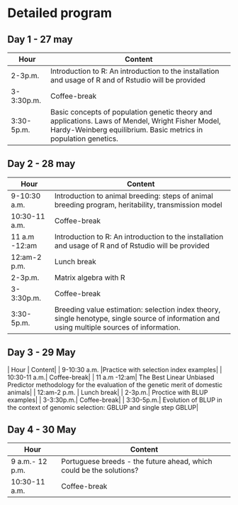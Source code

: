 # Detailed program

## Day 1 - 27 may

| Hour | Content|
| --- | --- |
| 2-3p.m.| Introduction to R: An introduction to the installation and usage of R and of Rstudio will be provided|
| 3-3:30p.m.| Coffee-break|
| 3:30-5p.m.| Basic concepts of population genetic theory and applications. Laws of Mendel, Wright Fisher Model, Hardy-Weinberg equilibrium. Basic metrics in population genetics.|


## Day 2 - 28 may

| Hour | Content|
| --- | --- |
| 9-10:30 a.m. |Introduction to animal breeding: steps of animal breeding program, heritability, transmission model|
| 10:30-11 a.m.| Coffee-break|
| 11 a.m -12:am| Introduction to R: An introduction to the installation and usage of R and of Rstudio will be provided|
| 12:am-2 p.m. | Lunch break 
| 2-3p.m.| Matrix algebra with R|
| 3-3:30p.m.| Coffee-break|
| 3:30-5p.m.| Breeding value estimation: selection index theory, single henotype, single source of information and using multiple sources of information.

## Day 3 - 29 May

| Hour | Content|
| 9-10:30 a.m. |Practice with selection index examples|
| 10:30-11 a.m.| Coffee-break|
| 11 a.m -12:am| The Best Linear Unbiased Predictor methodology for the evaluation of the genetic merit of domestic animals|
| 12:am-2 p.m. | Lunch break|
| 2-3p.m.| Proctice with BLUP examples|
| 3-3:30p.m.| Coffee-break|
| 3:30-5p.m.| Evolution of BLUP in the context of genomic selection: GBLUP and single step GBLUP|


## Day 4 - 30 May

| Hour | Content|
| --- | --- |
| 9 a.m.- 12 p.m. |Portuguese breeds - the future ahead, which could be the solutions?|
| 10:30-11 a.m.| Coffee-break|


